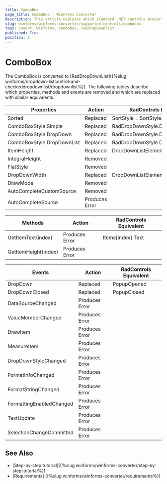 ```yaml
---
title: ComboBox
page_title: ComboBox | WinForms Converter
description: This article explains which standard .NET controls properties are removed and which are replaced with similar equivalents. 
slug: winforms/winforms-converter/supported-controls/combobox
tags: covert, winforms, combobox, raddropdownlist
published: True
position: 1
---
```


# ComboBox

The ComboBox is converted to [RadDropDownList]({%slug winforms/dropdown-listcontrol-and-checkeddropdownlist/dropdownlist%}). The following tables describe which properties, methods and events are removed and which are replaced with similar equivalents.

|Properties|Action|RadControls Equivalent|
|---|---|---|
|Sorted|Replaced|SortStyle = SortStyle.Ascending|
|ComboBoxStyle.Simple|Replaced|RadDropDownStyle.DropDown|
|ComboBoxStyle.DropDown|Replaced|RadDropDownStyle.DropDown|
|ComboBoxStyle.DropDownList|Replaced|RadDropDownStyle.DropDownList|
|ItemHeight|Replaced|DropDownListElement.ItemHeight|
|IntegralHeight|Removed|   |
|FlatStyle|Removed|   |
|DropDownWidth|Replaced|DropDownListElement.DropDownWidth|
|DrawMode|Removed|   |
|AutoCompleteCustomSource|Removed|   |
|AutoCompleteSource|Produces Error|   |

|Methods|Action|RadControls Equivalent|
|---|---|---|
|GetItemText(index)|Produces Error|Items[index].Text|
|GetItemHeight(index)|Produces Error| |

|Events|Action|RadControls Equivalent|
|---|---|---|
|DropDown|Replaced|PopupOpened|
|DropDownClosed|Replaced|PopupClosed|
|DataSourceChanged|Produces Error|   |
|ValueMemberChanged|Produces Error|   |
|DrawItem|Produces Error|   |
|MeasureItem|Produces Error|   |
|DropDownStyleChanged|Produces Error|   |
|FormatInfoChanged|Produces Error|   |
|FormatStringChanged|Produces Error|   |
|FormattingEnabledChanged|Produces Error|   |
|TextUpdate|Produces Error|   |
|SelectionChangeCommitted|Produces Error|   |

## See Also

* [Step-by-step tutorial]({%slug winforms/winforms-converter/step-by-step-tutorial%})
* [Requirements] ({%slug winforms/winforms-converter/requirements%})

